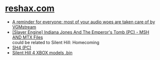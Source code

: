 # [reshax.com](https://reshax.com/)
* [A reminder for everyone: most of your audio woes are taken care of by VGMstream](https://reshax.com/topic/134-a-reminder-for-everyone-most-of-your-audio-woes-are-taken-care-of-by-vgmstream/)
* [[Slayer Engine] Indiana Jones And The Emperor's Tomb (PC) - MSH AND MTX Files](https://reshax.com/topic/211-slayer-engine-indiana-jones-and-the-emperors-tomb-pc-msh-and-mtx-files/)<br>could be related to Silent Hill: Homecoming
* [SH4 (PC)](https://reshax.com/topic/354-sh4-pc/)
* [Silent Hill 4 XBOX models .bin](https://reshax.com/topic/513-silent-hill-4-xbox-models-bin/)
